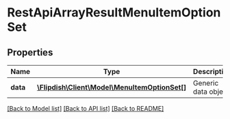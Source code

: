 # RestApiArrayResultMenuItemOptionSet

## Properties
Name | Type | Description | Notes
------------ | ------------- | ------------- | -------------
**data** | [**\Flipdish\Client\Model\MenuItemOptionSet[]**](MenuItemOptionSet.md) | Generic data object. | 

[[Back to Model list]](../README.md#documentation-for-models) [[Back to API list]](../README.md#documentation-for-api-endpoints) [[Back to README]](../README.md)


